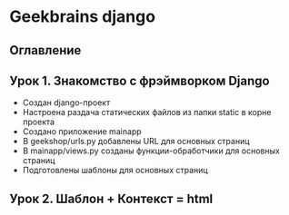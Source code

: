 # Geekbrains django

## Оглавление

## Урок 1. Знакомство с фрэймворком Django

- Создан django-проект
- Настроена раздача статических файлов из папки static в корне проекта
- Создано приложение mainapp
- В geekshop/urls.py добавлены URL для основных страниц
- В mainapp/views.py созданы функции-обработчики для основных страниц
- Подготовлены шаблоны для основных страниц


## Урок 2. Шаблон + Контекст = html
